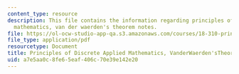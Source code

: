 ```yaml
---
content_type: resource
description: This file contains the information regarding principles of discrete applied
  mathematics, van der waerden's theorem notes.
file: https://ol-ocw-studio-app-qa.s3.amazonaws.com/courses/18-310-principles-of-discrete-applied-mathematics-fall-2013/a7e5aa0c8fe65eaf406c70e39e142e20_MIT18_310F13_Ch3.pdf
file_type: application/pdf
resourcetype: Document
title: Principles of Discrete Applied Mathematics, VanderWaerden'sTheorem Notes
uid: a7e5aa0c-8fe6-5eaf-406c-70e39e142e20
---
```

